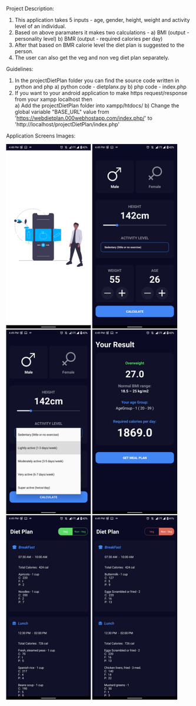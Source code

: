 Project Description:
1. This application takes 5 inputs - age, gender, height, weight and activity level of an individual.
2. Based on above paramaters it makes two calculations - 
     a) BMI (output - personality level) 
     b) BMR (output - required calories per day)   
3. After that based on BMR calorie level the diet plan is suggested to the person. 
4. The user can also get the veg and non veg diet plan separately. 


Guidelines:
1. In the projectDietPlan folder you can find the source code written in python and php 
   a) python code - dietplanx.py
   b) php code -  index.php
2. If you want to your android application to make https request/response from your xampp localhost then    
   a) Add the projectDietPlan folder into xampp/htdocs/
   b) Change the global variable "BASE_URL" value from 'https://webdietplan.000webhostapp.com/index.php/' 
      to 'http://localhost/projectDietPlan/index.php'



Application Screens Images:

<div style="float:center; margin: auto; width: 100%;">
<img src="images/image1.jpg" height='500'>
<img src="images/image2.jpg" height='500'>
<img src="images/image3.jpg" height='500'>
<img src="images/image4.jpg" height='500'>
<img src="images/image6.jpg" height='500'>
<img src="images/image7.jpg" height='500'>
</div>
